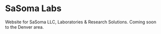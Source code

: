 SaSoma Labs
===========
Website for SaSoma LLC, Laboratories & Research Solutions. Coming soon to the Denver area.
